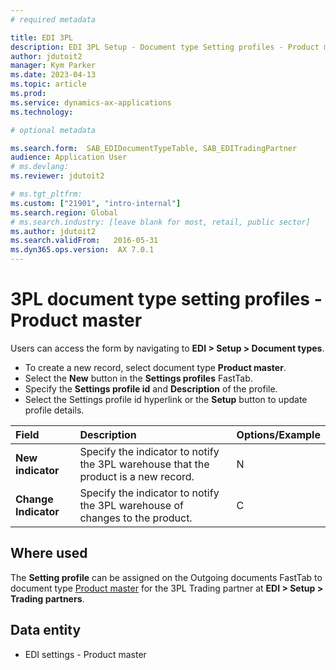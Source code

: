 ```yaml
---
# required metadata

title: EDI 3PL
description: EDI 3PL Setup - Document type Setting profiles - Product master
author: jdutoit2
manager: Kym Parker
ms.date: 2023-04-13
ms.topic: article
ms.prod: 
ms.service: dynamics-ax-applications
ms.technology: 

# optional metadata

ms.search.form:  SAB_EDIDocumentTypeTable, SAB_EDITradingPartner
audience: Application User
# ms.devlang: 
ms.reviewer: jdutoit2

# ms.tgt_pltfrm: 
ms.custom: ["21901", "intro-internal"]
ms.search.region: Global
# ms.search.industry: [leave blank for most, retail, public sector]
ms.author: jdutoit2
ms.search.validFrom:   2016-05-31
ms.dyn365.ops.version:  AX 7.0.1
---
```


# 3PL document type setting profiles - Product master

Users can access the form by navigating to **EDI > Setup > Document types**.

- To create a new record, select document type **Product master**.
- Select the **New** button in the **Settings profiles** FastTab.
- Specify the **Settings profile id** and **Description** of the profile.
- Select the Settings profile id hyperlink or the **Setup** button to update profile details.

**Field**             |	**Description**	                          | **Options/Example**
:-------              |:-------                                   |:----------
**New indicator**     |	Specify the indicator to notify the 3PL warehouse that the product is a new record.	| N
**Change Indicator**  |	Specify the indicator to notify the 3PL warehouse of changes to the product.	| C

## Where used
The **Setting profile** can be assigned on the Outgoing documents FastTab to document type [Product master](../../DOCUMENTS/Product-master.md) for the 3PL Trading partner at **EDI > Setup > Trading partners**.

## Data entity
- EDI settings - Product master
